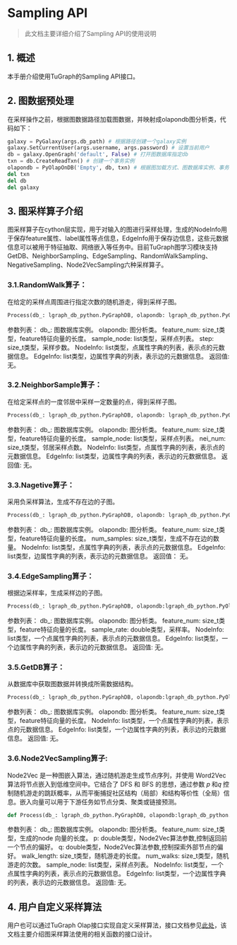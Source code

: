 # Sampling API

> 此文档主要详细介绍了Sampling API的使用说明

## 1. 概述

本手册介绍使用TuGraph的Sampling API接口。

## 2. 图数据预处理
在采样操作之前，根据图数据路径加载图数据，并映射成olapondb图分析类，代码如下：

```python
galaxy = PyGalaxy(args.db_path) # 根据路径创建一个galaxy实例
galaxy.SetCurrentUser(args.username, args.password) # 设置当前用户
db = galaxy.OpenGraph('default', False) # 打开图数据库指定db
txn = db.CreateReadTxn() # 创建一个事务实例
olapondb = PyOlapOnDB('Empty', db, txn) # 根据图加载方式、图数据库实例、事务实例实例化OlapOnDB
del txn
del db
del galaxy
```
## 3. 图采样算子介绍
图采样算子在cython层实现，用于对输入的图进行采样处理，生成的NodeInfo用于保存feature属性、label属性等点信息，EdgeInfo用于保存边信息，这些元数据信息可以被用于特征抽取、网络嵌入等任务中。目前TuGraph图学习模块支持GetDB、NeighborSampling、EdgeSampling、RandomWalkSampling、NegativeSampling、Node2VecSampling六种采样算子。
### 3.1.RandomWalk算子：
在给定的采样点周围进行指定次数的随机游走，得到采样子图。

```python
Process(db_: lgraph_db_python.PyGraphDB, olapondb: lgraph_db_python.PyOlapOnDB, feature_num: size_t, sample_node: list, step: size_t, NodeInfo: list, EdgeInfo: list)
```
参数列表：
db_: 图数据库实例。
olapondb: 图分析类。
feature_num: size_t类型，feature特征向量的长度。
sample_node: list类型，采样点列表。
step: size_t类型，采样步数。
NodeInfo: list类型，点属性字典的列表，表示点的元数据信息。
EdgeInfo: list类型，边属性字典的列表，表示边的元数据信息。
返回值: 无。

### 3.2.NeighborSample算子：
在给定采样点的一度邻居中采样一定数量的点，得到采样子图。
```python
Process(db_: lgraph_db_python.PyGraphDB, olapondb: lgraph_db_python.PyOlapOnDB, feature_num: size_t, sample_node: list, nei_num: size_t, NodeInfo: list, EdgeInfo: list)
```
参数列表：
db_: 图数据库实例。
olapondb: 图分析类。
feature_num: size_t类型，feature特征向量的长度。
sample_node: list类型，采样点列表。
nei_num: size_t类型，邻居采样点数。
NodeInfo: list类型，点属性字典的列表，表示点的元数据信息。
EdgeInfo: list类型，边属性字典的列表，表示边的元数据信息。
返回值: 无。

### 3.3.Nagetive算子：
采用负采样算法，生成不存在边的子图。
```python
Process(db_: lgraph_db_python.PyGraphDB, olapondb: lgraph_db_python.PyOlapOnDB, feature_num: size_t, num_samples: size_t, NodeInfo: list, EdgeInfo: list)
```
参数列表：
db_: 图数据库实例。
olapondb: 图分析类。
feature_num: size_t类型，feature特征向量的长度。
num_samples: size_t类型，生成不存在边的数量。
NodeInfo: list类型，点属性字典的列表，表示点的元数据信息。
EdgeInfo: list类型，边属性字典的列表，表示边的元数据信息。
返回值： 无。

### 3.4.EdgeSampling算子：
根据边采样率，生成采样边的子图。
```python
Process(db_: lgraph_db_python.PyGraphDB, olapondb:lgraph_db_python.PyOlapOnDB, feature_num: size_t, sample_rate: double, NodeInfo: list, EdgeInfo: list,EdgeInfo: list)
```
参数列表：
db_: 图数据库实例。
olapondb: 图分析类。
feature_num: size_t类型，feature特征向量的长度。
sample_rate: double类型，采样率。
NodeInfo: list类型，一个点属性字典的列表，表示点的元数据信息。
EdgeInfo: list类型，一个边属性字典的列表，表示边的元数据信息。
返回值: 无。

### 3.5.GetDB算子：
从数据库中获取图数据并转换成所需数据结构。
```python
Process(db_: lgraph_db_python.PyGraphDB, olapondb:lgraph_db_python.PyOlapOnDB, feature_num: size_t, NodeInfo: list, EdgeInfo: list)
```
参数列表：
db_: 图数据库实例。
olapondb: 图分析类。
feature_num: size_t类型，feature特征向量的长度。
NodeInfo: list类型，一个点属性字典的列表，表示点的元数据信息。
EdgeInfo: list类型，一个边属性字典的列表，表示边的元数据信息。
返回值: 无。

### 3.6.Node2VecSampling算子:
Node2Vec 是一种图嵌入算法，通过随机游走生成节点序列，并使用 Word2Vec 算法将节点嵌入到低维空间中。它结合了 DFS 和 BFS 的思想，通过参数 𝑝 和𝑞 控制随机游走的跳跃概率，从而平衡捕捉社区结构（局部）和结构等价性（全局）信息。嵌入向量可以用于下游任务如节点分类、聚类或链接预测。
```python
def Process(db_: lgraph_db_python.PyGraphDB, olapondb:lgraph_db_python.PyOlapOnDB, feature_num: size_t, p:cython.double , q:cython.double, walk_length: size_t, num_walks: size_t, sample_node:list, NodeInfo: list, EdgeInfo: list):
```
参数列表：
db_: 图数据库实例。
olapondb: 图分析类。
feature_num: size_t类型，生成的node 向量的长度。
p: double类型，Node2Vec算法参数,控制返回前一个节点的偏好。
q: double类型，Node2Vec算法参数,控制探索外部节点的偏好。
walk_length: size_t类型，随机游走的长度。
num_walks: size_t类型，随机游走的次数。
sample_node: list类型，采样点列表。
NodeInfo: list类型，一个点属性字典的列表，表示点的元数据信息。
EdgeInfo: list类型，一个边属性字典的列表，表示边的元数据信息。
返回值: 无。

## 4. 用户自定义采样算法
用户也可以通过TuGraph Olap接口实现自定义采样算法，接口文档参见[此处](../2.olap/5.python-api.md)，该文档主要介绍图采样算法使用的相关函数的接口设计。
